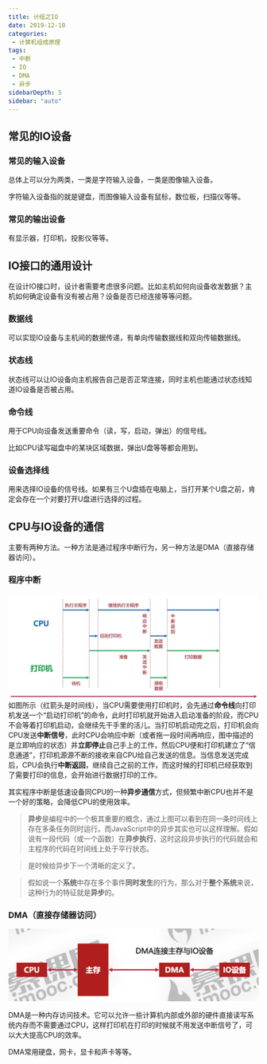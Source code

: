 ```yaml
---
title: 计组之IO
date: 2019-12-10
categories: 
 - 计算机组成原理
tags: 
 - 中断
 - IO
 - DMA
 - 异步
sidebarDepth: 5
sidebar: "auto"
---
```

## 常见的IO设备
### 常见的输入设备
总体上可以分为两类，一类是字符输入设备，一类是图像输入设备。

字符输入设备指的就是键盘，而图像输入设备有鼠标，数位板，扫描仪等等。

### 常见的输出设备
有显示器，打印机，投影仪等等。
## IO接口的通用设计
在设计IO接口时，设计者需要考虑很多问题。比如主机如何向设备收发数据？主机如何确定设备有没有被占用？设备是否已经连接等等问题。
### 数据线
可以实现IO设备与主机间的数据传递，有单向传输数据线和双向传输数据线。
### 状态线
状态线可以让IO设备向主机报告自己是否正常连接，同时主机也能通过状态线知道IO设备是否被占用。
### 命令线
用于CPU向设备发送重要命令（读，写，启动，弹出）的信号线。

比如CPU读写磁盘中的某块区域数据，弹出U盘等等都会用到。
### 设备选择线
用来选择IO设备的信号线。如果有三个U盘插在电脑上，当打开某个U盘之前，肯定会存在一个对要打开U盘进行选择的过程。
## CPU与IO设备的通信
主要有两种方法。一种方法是通过程序中断行为，另一种方法是DMA（直接存储器访问）。
### 程序中断
![](./io/01.png)
如图所示（红箭头是时间线），当CPU需要使用打印机时，会先通过**命令线**向打印机发送一个“启动打印机”的命令，此时打印机就开始进入启动准备的阶段，而CPU不会等着打印机启动，会继续先干手里的活儿。当打印机启动完之后，打印机会向CPU发送**中断信号**，此时CPU会响应中断（或者拖一段时间再响应，图中描述的是立即响应的状态）并**立即停止**自己手上的工作，然后CPU便和打印机建立了“信息通道”，打印机源源不断的接收来自CPU给自己发送的信息。当信息发送完成后，CPU会执行**中断返回**，继续自己之前的工作，而这时候的打印机已经获取到了需要打印的信息，会开始进行数据打印的工作。

其实程序中断是低速设备同CPU的一种**异步通信**方式，但频繁中断CPU也并不是一个好的策略，会降低CPU的使用效率。

>**异步**是编程中的一个极其重要的概念，通过上图可以看到在同一条时间线上存在多条任务同时运行。而JavaScript中的异步其实也可以这样理解。假如说有一段代码（或一个函数）在**异步执行**，这时这段异步执行的代码就会和主程序的代码在时间线上处于平行状态。

>是时候给异步下一个清晰的定义了。

>假如说一个**系统**中存在多个事件**同时发生**的行为，那么对于**整个系统**来说，这种行为的特征就是**异步**的。

### DMA（直接存储器访问）
![](./io/02.png)

DMA是一种内存访问技术。它可以允许一些计算机内部或外部的硬件直接读写系统内存而不需要通过CPU，这样打印机在打印的时候就不用发送中断信号了，可以大大提高CPU的效率。

DMA常用硬盘，网卡，显卡和声卡等等。